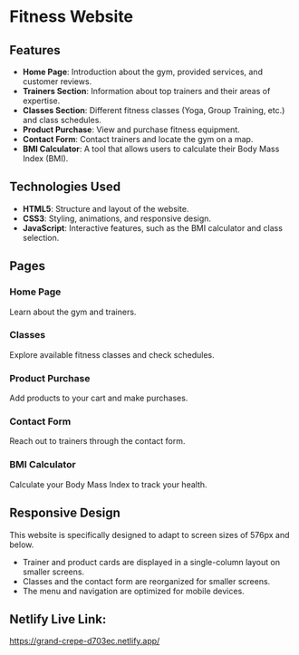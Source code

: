 # Fitness Website

## Features
- **Home Page**: Introduction about the gym, provided services, and customer reviews.
- **Trainers Section**: Information about top trainers and their areas of expertise.
- **Classes Section**: Different fitness classes (Yoga, Group Training, etc.) and class schedules.
- **Product Purchase**: View and purchase fitness equipment.
- **Contact Form**: Contact trainers and locate the gym on a map.
- **BMI Calculator**: A tool that allows users to calculate their Body Mass Index (BMI).

## Technologies Used
- **HTML5**: Structure and layout of the website.
- **CSS3**: Styling, animations, and responsive design.
- **JavaScript**: Interactive features, such as the BMI calculator and class selection.

## Pages
### Home Page
Learn about the gym and trainers.

### Classes
Explore available fitness classes and check schedules.

### Product Purchase
Add products to your cart and make purchases.

### Contact Form
Reach out to trainers through the contact form.

### BMI Calculator
Calculate your Body Mass Index to track your health.

## Responsive Design
This website is specifically designed to adapt to screen sizes of 576px and below.

- Trainer and product cards are displayed in a single-column layout on smaller screens.
- Classes and the contact form are reorganized for smaller screens.
- The menu and navigation are optimized for mobile devices.


## Netlify Live Link:
https://grand-crepe-d703ec.netlify.app/
